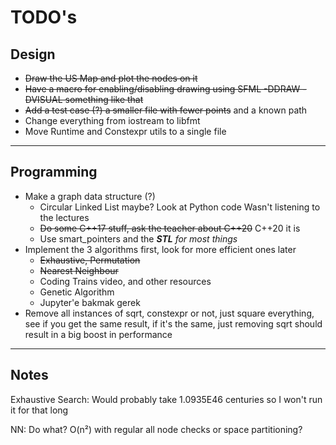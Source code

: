 # TODO's

## Design

- ~~Draw the US Map and plot the nodes on it~~
- ~~Have a macro for enabling/disabling drawing using SFML -DDRAW -DVISUAL
something like that~~
- ~~Add a test case (?) a smaller file with fewer points~~ and a known path
- Change everything from iostream to libfmt
- Move Runtime and Constexpr utils to a single file


___

## Programming

- Make a graph data structure (?)
  - Circular Linked List maybe? Look at Python code
    Wasn't listening to the lectures
  - ~~Do some C++17 stuff, ask the teacher about C++20~~ C++20 it is
  - Use smart\_pointers and the _**STL** for most things_
- Implement the 3 algorithms first, look for more efficient ones later
  - ~~Exhaustive, Permutation~~
  - ~~Nearest Neighbour~~
  - Coding Trains video, and other resources
  - Genetic Algorithm
  - Jupyter'e bakmak gerek
- Remove all instances of sqrt, constexpr or not, just square everything,
see if you get the same result, if it's the same, just removing sqrt
should result in a big boost in performance

___

## Notes

Exhaustive Search: Would probably take 1.0935E46 centuries so I won't run it
for that long

NN: Do what? O(n²) with regular all node checks or space partitioning?

